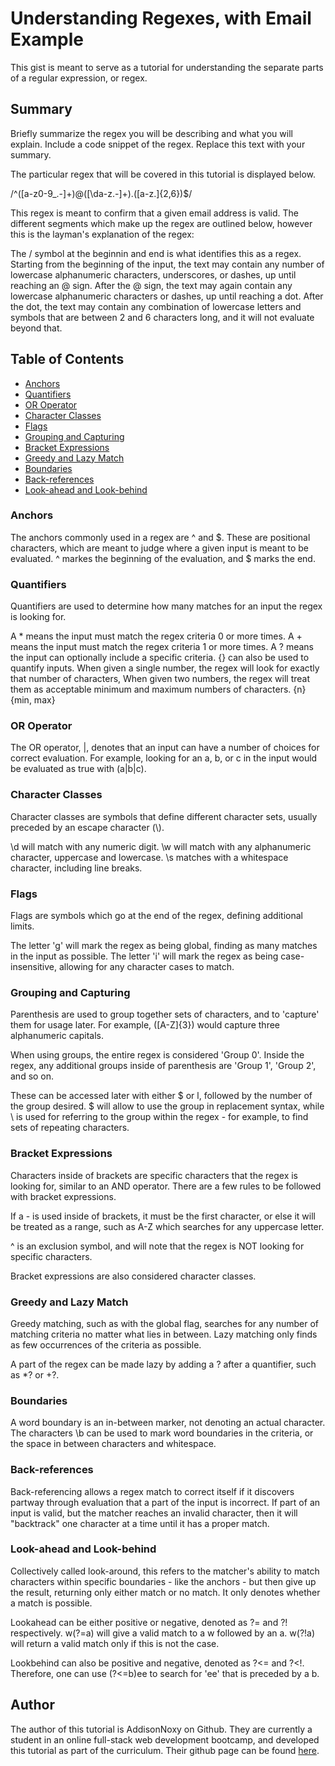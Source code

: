 # Understanding Regexes, with Email Example

This gist is meant to serve as a tutorial for understanding the separate parts of a regular expression, or regex.

## Summary

Briefly summarize the regex you will be describing and what you will explain. Include a code snippet of the regex. Replace this text with your summary.

The particular regex that will be covered in this tutorial is displayed below.

/^([a-z0-9\_\.\-]+)@([\da-z\.\-]+)\.([a-z\.]{2,6})$/

This regex is meant to confirm that a given email address is valid. The different segments which make up the regex are outlined below, however this is the layman's explanation of the regex:

The / symbol at the beginnin and end is what identifies this as a regex. Starting from the beginning of the input, the text may contain any number of lowercase alphanumeric characters, underscores, or dashes, up until reaching an @ sign. After the @ sign, the text may again contain any lowercase alphanumeric characters or dashes, up until reaching a dot. After the dot, the text may contain any combination of lowercase letters and symbols that are between 2 and 6 characters long, and it will not evaluate beyond that.

## Table of Contents

- [Anchors](#anchors)
- [Quantifiers](#quantifiers)
- [OR Operator](#or-operator)
- [Character Classes](#character-classes)
- [Flags](#flags)
- [Grouping and Capturing](#grouping-and-capturing)
- [Bracket Expressions](#bracket-expressions)
- [Greedy and Lazy Match](#greedy-and-lazy-match)
- [Boundaries](#boundaries)
- [Back-references](#back-references)
- [Look-ahead and Look-behind](#look-ahead-and-look-behind)

### Anchors

The anchors commonly used in a regex are ^ and \$. These are positional characters, which are meant to judge where a given input is meant to be evaluated. ^ markes the beginning of the evaluation, and \$ marks the end.

### Quantifiers

Quantifiers are used to determine how many matches for an input the regex is looking for.

A \* means the input must match the regex criteria 0 or more times.
A + means the input must match the regex criteria 1 or more times.
A ? means the input can optionally include a specific criteria.
{} can also be used to quantify inputs. When given a single number, the regex will look for exactly that number of characters, When given two numbers, the regex will treat them as acceptable minimum and maximum numbers of characters.
{n}
{min, max}

### OR Operator

The OR operator, |, denotes that an input can have a number of choices for correct evaluation. For example, looking for an a, b, or c in the input would be evaluated as true with (a|b|c).

### Character Classes

Character classes are symbols that define different character sets, usually preceded by an escape character (\\).

\d will match with any numeric digit.
\w will match with any alphanumeric character, uppercase and lowercase.
\s matches with a whitespace character, including line breaks.

### Flags

Flags are symbols which go at the end of the regex, defining additional limits.

The letter 'g' will mark the regex as being global, finding as many matches in the input as possible. The letter 'i' will mark the regex as being case-insensitive, allowing for any character cases to match.

### Grouping and Capturing

Parenthesis are used to group together sets of characters, and to 'capture' them for usage later. For example, ([A-Z]{3}) would capture three alphanumeric capitals.

When using groups, the entire regex is considered 'Group 0'. Inside the regex, any additional groups inside of parenthesis are 'Group 1', 'Group 2', and so on.

These can be accessed later with either $ or l, followed by the number of the group desired. $ will allow to use the group in replacement syntax, while \ is used for referring to the group within the regex - for example, to find sets of repeating characters.

### Bracket Expressions

Characters inside of brackets are specific characters that the regex is looking for, similar to an AND operator. There are a few rules to be followed with bracket expressions.

If a - is used inside of brackets, it must be the first character, or else it will be treated as a range, such as A-Z which searches for any uppercase letter.

^ is an exclusion symbol, and will note that the regex is NOT looking for specific characters.

Bracket expressions are also considered character classes.

### Greedy and Lazy Match

Greedy matching, such as with the global flag, searches for any number of matching criteria no matter what lies in between. Lazy matching only finds as few occurrences of the criteria as possible.

A part of the regex can be made lazy by adding a ? after a quantifier, such as \*? or +?.

### Boundaries

A word boundary is an in-between marker, not denoting an actual character. The characters \b can be used to mark word boundaries in the criteria, or the space in between characters and whitespace.

### Back-references

Back-referencing allows a regex match to correct itself if it discovers partway through evaluation that a part of the input is incorrect. If part of an input is valid, but the matcher reaches an invalid character, then it will "backtrack" one character at a time until it has a proper match.

### Look-ahead and Look-behind

Collectively called look-around, this refers to the matcher's ability to match characters within specific boundaries - like the anchors - but then give up the result, returning only either match or no match. It only denotes whether a match is possible.

Lookahead can be either positive or negative, denoted as ?= and ?! respectively. w(?=a) will give a valid match to a w followed by an a. w(?!a) will return a valid match only if this is not the case.

Lookbehind can also be positive and negative, denoted as ?<= and ?<!. Therefore, one can use (?<=b)ee to search for 'ee' that is preceded by a b.

## Author

The author of this tutorial is AddisonNoxy on Github. They are currently a student in an online full-stack web development bootcamp, and developed this tutorial as part of the curriculum. Their github page can be found [here](https://github.com/AddisonNoxy).
